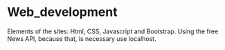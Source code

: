 # Web_development

Elements of the sites: Html, CSS, Javascript and Bootstrap.
Using the free News API, because that, is necessary use localhost.
